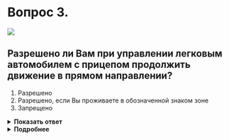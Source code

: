 # Вопрос 3.

![](https://s.drom.ru/i24227/pdd/tickets/2016/1542608970.jpg)

## Разрешено ли Вам при управлении легковым автомобилем с прицепом продолжить движение в прямом направлении?

1. Разрешено
2. Разрешено, если Вы проживаете в обозначенной знаком зоне
3. Запрещено

<details>
<summary><b>Показать ответ</b></summary>
Правильный ответ: 1
</details>
<details>
<summary><b>Подробнее</b></summary>
Знак 3.7 «Движение с прицепом запрещено» запрещает движение с прицепом только грузовых автомобилей и тракторов. На легковые автомобили с прицепом его действие не распространяется.
(«Дорожные знаки»)
</details>